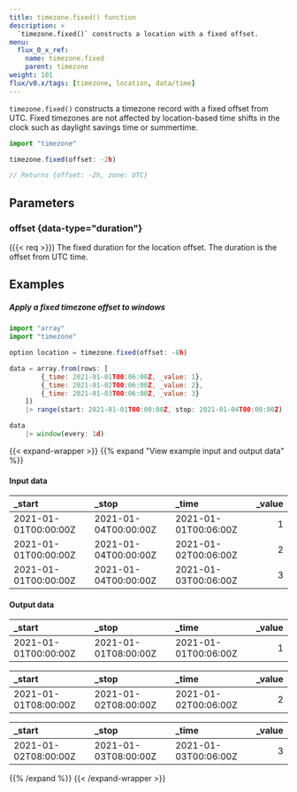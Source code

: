 ```yaml
---
title: timezone.fixed() function
description: >
  `timezone.fixed()` constructs a location with a fixed offset.
menu:
  flux_0_x_ref:
    name: timezone.fixed
    parent: timezone
weight: 101
flux/v0.x/tags: [timezone, location, data/time]
---
```


`timezone.fixed()` constructs a timezone record with a fixed offset from UTC.
Fixed timezones are not affected by location-based time shifts in the clock
such as daylight savings time or summertime.

```js
import "timezone"

timezone.fixed(offset: -2h)

// Returns {offset: -2h, zone: UTC}
```

## Parameters

### offset {data-type="duration"}
({{< req >}})
The fixed duration for the location offset.
The duration is the offset from UTC time.

## Examples

##### Apply a fixed timezone offset to windows
```js
import "array"
import "timezone"

option location = timezone.fixed(offset: -8h)

data = array.from(rows: [
        {_time: 2021-01-01T00:06:00Z, _value: 1},
        {_time: 2021-01-02T00:06:00Z, _value: 2},
        {_time: 2021-01-03T00:06:00Z, _value: 3}
    ])
    |> range(start: 2021-01-01T00:00:00Z, stop: 2021-01-04T00:00:00Z)

data
    |> window(every: 1d)
```

{{< expand-wrapper >}}
{{% expand "View example input and output data" %}}
#### Input data
| _start               | _stop                | _time                | _value |
| :------------------- | :------------------- | :------------------- | -----: |
| 2021-01-01T00:00:00Z | 2021-01-04T00:00:00Z | 2021-01-01T00:06:00Z |      1 |
| 2021-01-01T00:00:00Z | 2021-01-04T00:00:00Z | 2021-01-02T00:06:00Z |      2 |
| 2021-01-01T00:00:00Z | 2021-01-04T00:00:00Z | 2021-01-03T00:06:00Z |      3 |

#### Output data
| _start               | _stop                | _time                | _value |
| :------------------- | :------------------- | :------------------- | -----: |
| 2021-01-01T00:00:00Z | 2021-01-01T08:00:00Z | 2021-01-01T00:06:00Z |      1 |


| _start               | _stop                | _time                | _value |
| :------------------- | :------------------- | :------------------- | -----: |
| 2021-01-01T08:00:00Z | 2021-01-02T08:00:00Z | 2021-01-02T00:06:00Z |      2 |

| _start               | _stop                | _time                | _value |
| :------------------- | :------------------- | :------------------- | -----: |
| 2021-01-02T08:00:00Z | 2021-01-03T08:00:00Z | 2021-01-03T00:06:00Z |      3 |
{{% /expand %}}
{{< /expand-wrapper >}}